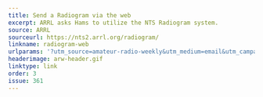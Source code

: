 ```yaml
---
title: Send a Radiogram via the web
excerpt: ARRL asks Hams to utilize the NTS Radiogram system.
source: ARRL
sourceurl: https://nts2.arrl.org/radiogram/
linkname: radiogram-web
urlparams: '?utm_source=amateur-radio-weekly&utm_medium=email&utm_campaign=newsletter'
headerimage: arw-header.gif
linktype: link
order: 3
issue: 361
---
```

